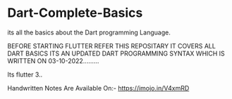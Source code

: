 # Dart-Complete-Basics
its all the basics about the Dart programming Language.

BEFORE STARTING FLUTTER REFER THIS REPOSITARY IT COVERS ALL DART BASICS ITS AN UPDATED DART PROGRAMMING SYNTAX 
WHICH IS WRITTEN ON 03-10-2022.........

Its flutter 3..

Handwritten Notes Are Available On:-
https://imojo.in/V4xmRD